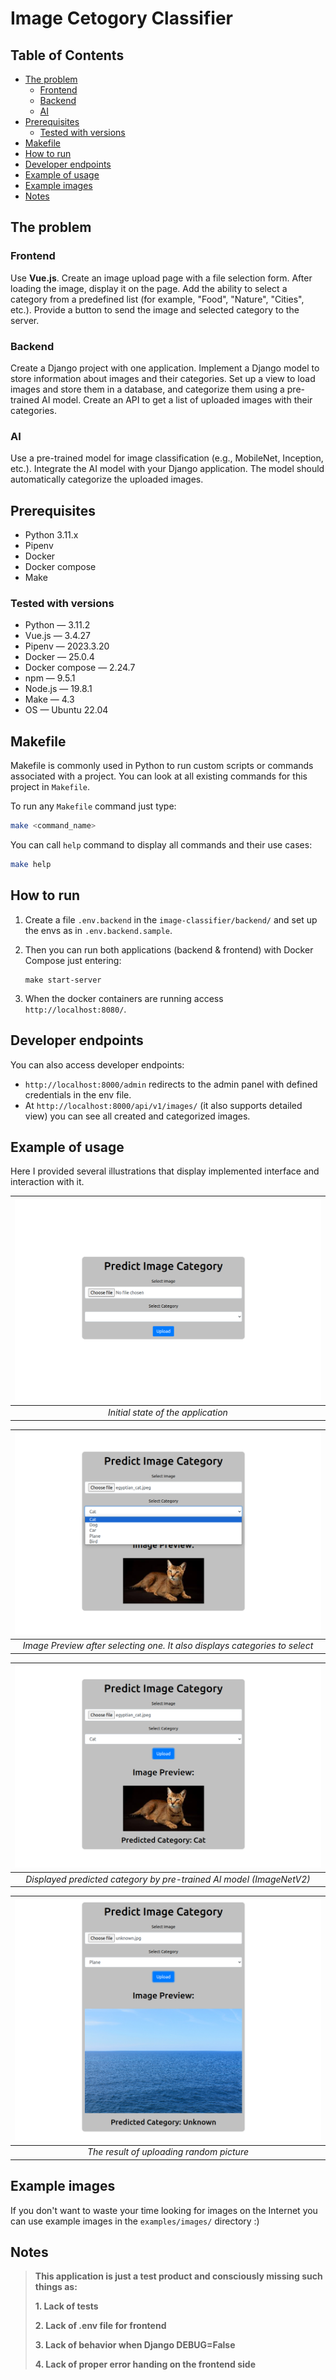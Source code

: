 # Image Cetogory Classifier

## Table of Contents
- [The problem](#The-problem)
  - [Frontend](#Frontend)
  - [Backend](#Backend)
  - [AI](#AI)
- [Prerequisites](#Prerequisites)
  - [Tested with versions](#Tested-with-versions)
- [Makefile](#Makefile)
- [How to run](#How-to-run)
- [Developer endpoints](#Developer-endpoints)
- [Example of usage](#Example-of-usage)
- [Example images](#Example-images)
- [Notes](#Notes)

## The problem

### Frontend
Use **Vue.js**.
Create an image upload page with a file selection form.
After loading the image, display it on the page.
Add the ability to select a category from a predefined list (for example, "Food", "Nature", "Cities", etc.).
Provide a button to send the image and selected category to the server.

### Backend
Create a Django project with one application.
Implement a Django model to store information about images and their categories.
Set up a view to load images and store them in a database, and categorize them using a pre-trained AI model.
Create an API to get a list of uploaded images with their categories.

### AI
Use a pre-trained model for image classification (e.g., MobileNet, Inception, etc.).
Integrate the AI model with your Django application. The model should automatically categorize the uploaded images.

## Prerequisites
* Python 3.11.x
* Pipenv
* Docker
* Docker compose
* Make

### Tested with versions

* Python — 3.11.2
* Vue.js — 3.4.27
* Pipenv — 2023.3.20
* Docker — 25.0.4
* Docker compose — 2.24.7
* npm — 9.5.1
* Node.js — 19.8.1
* Make — 4.3
* OS — Ubuntu 22.04

## Makefile

Makefile is commonly used in Python to run custom scripts or commands associated with a project.
You can look at all existing commands for this project in `Makefile`.

To run any `Makefile` command just type:

```sh
make <command_name>
```

You can call `help` command to display all commands and their use cases:

```sh
make help
```

## How to run

1. Create a file `.env.backend` in the `image-classifier/backend/` and set up the envs as in `.env.backend.sample`.

2. Then you can run both applications (backend & frontend) with Docker Compose just entering:
    ```shell
    make start-server
    ```

3. When the docker containers are running access `http://localhost:8080/`.

## Developer endpoints

You can also access developer endpoints:

* `http://localhost:8000/admin` redirects to the admin panel with defined credentials in the env file.
* At `http://localhost:8000/api/v1/images/` (it also supports detailed view) you can see all created and categorized images.

## Example of usage

Here I provided several illustrations that display implemented interface and interaction with it.

| ![start_window.png](docs/images/start_window.png) |
|:-------------------------------------------------:|
|        *Initial state of the application*         |

|            ![image_preview.png](docs/images/image_preview.png)             |
|:--------------------------------------------------------------------------:|
| *Image Preview after selecting one. It also displays categories to select* |

|      ![predicted_result.png](docs/images/predicted_result.png)      |
|:-------------------------------------------------------------------:|
| *Displayed predicted category by pre-trained AI model (ImageNetV2)* |

| ![unknown.png](docs/images/unknown.png)  |
|:----------------------------------------:|
| *The result of uploading random picture* |

## Example images

If you don't want to waste your time looking for images on the Internet you can use example images in the `examples/images/` directory :)

## Notes

> **This application is just a test product and consciously missing such things as:**
> 
> **1. Lack of tests** 
> 
> **2. Lack of .env file for frontend**
> 
> **3. Lack of behavior when Django DEBUG=False**
> 
> **4. Lack of proper error handing on the frontend side**
